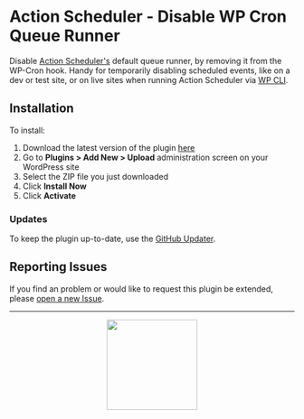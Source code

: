# Action Scheduler - Disable WP Cron Queue Runner

Disable [Action Scheduler's](https://actionscheduler.org) default queue runner, by removing it from the WP-Cron hook. Handy for temporarily disabling scheduled events, like on a dev or test site, or on live sites when running Action Scheduler via [WP CLI](https://actionscheduler.org/wp-cli/).

## Installation

To install:

1. Download the latest version of the plugin [here](https://github.com/Prospress/action-scheduler-disable-default-runner/archive/master.zip)
1. Go to **Plugins > Add New > Upload** administration screen on your WordPress site
1. Select the ZIP file you just downloaded
1. Click **Install Now**
1. Click **Activate**

### Updates

To keep the plugin up-to-date, use the [GitHub Updater](https://github.com/afragen/github-updater).

## Reporting Issues

If you find an problem or would like to request this plugin be extended, please [open a new Issue](https://github.com/Prospress/action-scheduler-disable-default-runner/issues/new).

---

<p align="center">
	<a href="https://prospress.com/">
		<img src="https://cloud.githubusercontent.com/assets/235523/11986380/bb6a0958-a983-11e5-8e9b-b9781d37c64a.png" width="160">
	</a>
</p>
